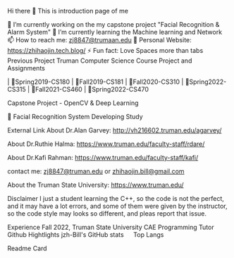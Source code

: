 Hi there 👋
This is introduction page of me

🔭 I’m currently working on the my capstone project "Facial Recognition & Alarm System"
🌱 I’m currently learning the Machine learning and Network
📫 How to reach me: zj8847@trumaan.edu
🔎 Personal Website: https://zhihaojin.tech.blog/
⚡ Fun fact: Love Spaces more than tabs
Previous Project
Truman Computer Science Course Project and Assignments

| 📎Spring2019-CS180 | 📎Fall2019-CS181 | 📎Fall2020-CS310 | 📎Spring2022-CS315 | 📎Fall2021-CS460 | 📎Spring2022-CS470

Capstone Project - OpenCV & Deep Learning

📱 Facial Recognition System Developing Study

External Link
About Dr.Alan Garvey: http://vh216602.truman.edu/agarvey/

About Dr.Ruthie Halma: https://www.truman.edu/faculty-staff/rdare/

About Dr.Kafi Rahman: https://www.truman.edu/faculty-staff/kafi/

contact me: zj8847@truman.edu or zhihaojin.bill@gmail.com

About the Truman State University: https://www.truman.edu/

Disclaimer
I just a student learning the C++, so the code is not the perfect, and it may have a lot errors, and some of them were given by the instructor, so the code style may looks so different, and pleas report that issue.

Experience
Fall 2022, Truman State University CAE Programming Tutor
Github Hightlights
jzh-Bill's GitHub stats   Top Langs

Readme Card
